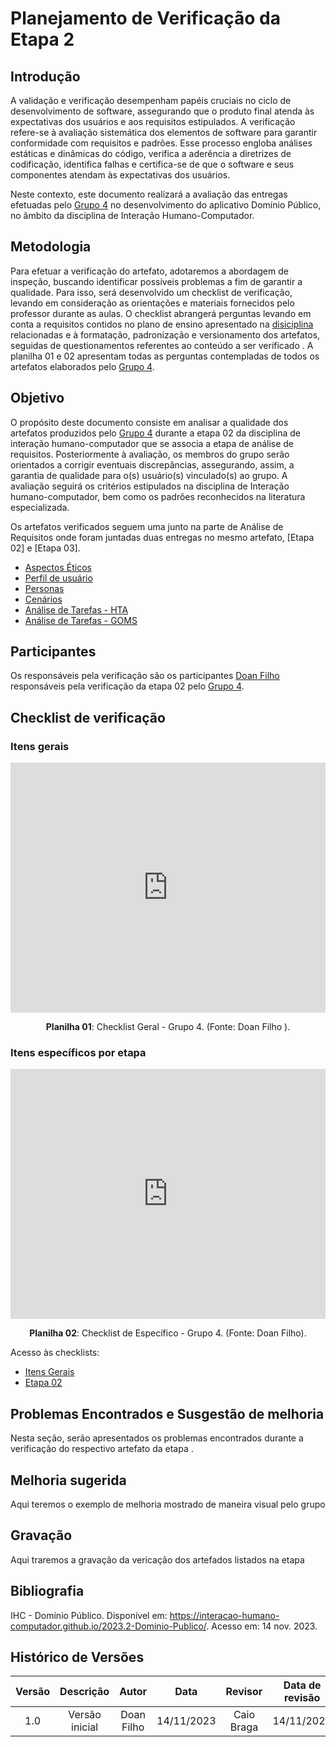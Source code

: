 # **Planejamento de Verificação da Etapa 2**

## **Introdução**

A validação e verificação desempenham papéis cruciais no ciclo de desenvolvimento de software, assegurando que o produto final atenda às expectativas dos usuários e aos requisitos estipulados. A verificação refere-se à avaliação sistemática dos elementos de software para garantir conformidade com requisitos e padrões. Esse processo engloba análises estáticas e dinâmicas do código, verifica a aderência a diretrizes de codificação, identifica falhas e certifica-se de que o software e seus componentes atendam às expectativas dos usuários.

Neste contexto, este documento realizará a avaliação das entregas efetuadas pelo [Grupo 4](https://interacao-humano-computador.github.io/2023.2-Dominio-Publico/) no desenvolvimento do aplicativo Domínio Público, no âmbito da disciplina de Interação Humano-Computador.

## **Metodologia**


Para efetuar a verificação do artefato, adotaremos a abordagem de inspeção, buscando identificar possíveis problemas a fim de garantir a qualidade. Para isso, será desenvolvido um checklist de verificação, levando em consideração as orientações e materiais fornecidos pelo professor durante as aulas. O checklist abrangerá perguntas levando em conta a requisitos contidos no plano de ensino apresentado na [disiciplina](https://aprender3.unb.br/pluginfile.php/2692435/mod_resource/content/39/Plano_de_Ensino%20FIHC%20022023%20Turma%202.pdf) relacionadas e à formatação, padronização e versionamento dos artefatos, seguidas de questionamentos referentes ao conteúdo a ser verificado . A planilha 01 e 02 apresentam todas as perguntas contempladas de todos os artefatos elaborados pelo [Grupo 4](https://interacao-humano-computador.github.io/2023.2-Dominio-Publico/).

## **Objetivo**

O propósito deste documento consiste em analisar a qualidade dos artefatos produzidos pelo [Grupo 4](https://interacao-humano-computador.github.io/2023.2-Dominio-Publico/) durante a etapa 02 da disciplina de interação humano-computador que se associa a etapa de análise de requisitos. Posteriormente à avaliação, os membros do grupo serão orientados a corrigir eventuais discrepâncias, assegurando, assim, a garantia de qualidade para o(s) usuário(s) vinculado(s) ao grupo. A avaliação seguirá os critérios estipulados na disciplina de Interação humano-computador, bem como os padrões reconhecidos na literatura especializada.

Os artefatos verificados seguem uma junto na parte de Análise de Requisitos onde foram juntadas duas entregas no mesmo artefato, [Etapa 02] e [Etapa 03].

- [Aspectos Éticos](https://interacao-humano-computador.github.io/2023.2-Dominio-Publico/analise_de_requisitos/aspectos_eticos/)
- [Perfil de usuário](https://interacao-humano-computador.github.io/2023.2-Dominio-Publico/analise_de_requisitos/perfil_de_usuario/)
- [Personas](https://interacao-humano-computador.github.io/2023.2-Dominio-Publico/analise_de_requisitos/personas/)
- [Cenários](https://interacao-humano-computador.github.io/2023.2-Dominio-Publico/analise_de_requisitos/cenarios/)
- [Análise de Tarefas - HTA](https://interacao-humano-computador.github.io/2023.2-Dominio-Publico/analise_de_requisitos/analise_de_tarefas/hta/)
- [Análise de Tarefas - GOMS](https://interacao-humano-computador.github.io/2023.2-Dominio-Publico/analise_de_requisitos/analise_de_tarefas/goms/)

## **Participantes**

Os responsáveis pela verificação são os participantes [Doan Filho](https://github.com/FilhoDoan) responsáveis pela verificação da etapa 02 pelo  [Grupo 4](https://interacao-humano-computador.github.io/2023.2-Dominio-Publico/).

## **Checklist de verificação**

### **Itens gerais**

<iframe src="https://docs.google.com/spreadsheets/d/e/2PACX-1vRosc4EhCubuK631zfmVzmzzqXcTlcza-m16-LLkAexbM2Nlods5Zdun204FAqC4yDGXfk8TSLPlul6/pubhtml?gid=0&single=true"width="100%" height="400" frameborder="0" scrolling="no"></iframe>

<div align="center">
<p> <b>Planilha 01</b>: Checklist Geral - Grupo 4. (Fonte: Doan Filho ). </p>
</div>

### **Itens específicos por etapa**

<iframe src="https://docs.google.com/spreadsheets/d/e/2PACX-1vRCJw9U26luzRcnvpcA0rUzpFMrafHp3msMymAuWaNZgdRcWj2Sfv0sflz1ufGU5EmteX17EulWtWkF/pubhtml?gid=0&amp;single=true&amp;widget=true&amp;headers=false"width="100%" height="400" frameborder="0" scrolling="no"></iframe>

<div align="center">
<p> <b>Planilha 02</b>: Checklist de Específico - Grupo 4. (Fonte: Doan Filho). </p>
</div>

Acesso às checklists:

- [Itens Gerais](https://docs.google.com/spreadsheets/d/1IPek4jO6xHWaE3eM8urNbpq08WkMWDg3m1SppeeKNZA/edit?usp=sharing)
- [Etapa 02](https://docs.google.com/spreadsheets/d/1aKMvcUggYGwM6cnL-CTDqjgTNAWfYGI8DcQwcMRWqps/edit?usp=sharing)

## **Problemas Encontrados e Susgestão de melhoria**

Nesta seção, serão apresentados os problemas encontrados durante a verificação do respectivo artefato da etapa .

## **Melhoria sugerida**
Aqui teremos o exemplo de melhoria mostrado de maneira visual pelo grupo 

## **Gravação**
Aqui traremos a gravação da vericação dos artefados listados na etapa 

## **Bibliografia**

IHC - Domínio Público. Disponível em: <https://interacao-humano-computador.github.io/2023.2-Dominio-Publico/>. Acesso em: 14 nov. 2023.

## **Histórico de Versões**

| Versão |          Descrição              |     Autor      |      Data      |   Revisor     |    Data de revisão    |  
|:------:|:-------------------------------:|:--------------:|:--------------:|:-------------:|:---------------------:|
|  1.0   | Versão inicial | Doan Filho   |   14/11/2023   |  Caio Braga |      14/11/2023     |

